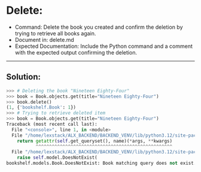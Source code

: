 # Delete:

- Command: Delete the book you created and confirm the deletion by trying to retrieve all books again.
- Document in: delete.md
- Expected Documentation: Include the Python command and a comment with the expected output confirming the deletion.
---
## Solution:
```python
>>> # Deleting the book "Nineteen Eighty-Four"
>>> book = Book.objects.get(title="Nineteen Eighty-Four")
>>> book.delete()
(1, {'bookshelf.Book': 1})
>>> # Trying to retrieve deleted item
>>> book = Book.objects.get(title="Nineteen Eighty-Four")
Traceback (most recent call last):
  File "<console>", line 1, in <module>
  File "/home/lexstack/ALX_BACKEND/BACKEND_VENV/lib/python3.12/site-packages/django/db/models/manager.py", line 87, in manager_method
    return getattr(self.get_queryset(), name)(*args, **kwargs)
           ^^^^^^^^^^^^^^^^^^^^^^^^^^^^^^^^^^^^^^^^^^^^^^^^^^^
  File "/home/lexstack/ALX_BACKEND/BACKEND_VENV/lib/python3.12/site-packages/django/db/models/query.py", line 633, in get
    raise self.model.DoesNotExist(
bookshelf.models.Book.DoesNotExist: Book matching query does not exist.
```